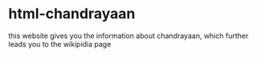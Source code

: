 # html-chandrayaan
this website gives you the information about chandrayaan, which further leads you to the wikipidia page
